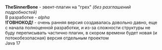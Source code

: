 **TheSinnerBone** - эвент-плагин на "грех" *(без разглашений подробностей)*  
В разработке - *alpha*  
**!ГОВНОКОД!** - очень ранняя версия создавалась довольно давно, еще с начала полноценной разработки, и из-за сложности структуры не буду переписывать частично плагин, в скором времени будет новая (и потокобезопасная) версия отдельным проектом  
Java 17

